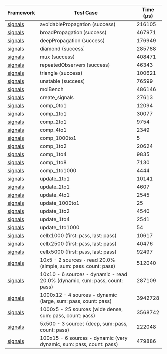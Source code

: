 | Framework | Test Case | Time (μs) |
| --- | --- | --- |
| [signals](https://github.com/rodydavis/signals.dart) | avoidablePropagation (success) | 216105 |
| [signals](https://github.com/rodydavis/signals.dart) | broadPropagation (success) | 467971 |
| [signals](https://github.com/rodydavis/signals.dart) | deepPropagation (success) | 176949 |
| [signals](https://github.com/rodydavis/signals.dart) | diamond (success) | 285788 |
| [signals](https://github.com/rodydavis/signals.dart) | mux (success) | 408471 |
| [signals](https://github.com/rodydavis/signals.dart) | repeatedObservers (success) | 46343 |
| [signals](https://github.com/rodydavis/signals.dart) | triangle (success) | 100621 |
| [signals](https://github.com/rodydavis/signals.dart) | unstable (success) | 76599 |
| [signals](https://github.com/rodydavis/signals.dart) | molBench | 486146 |
| [signals](https://github.com/rodydavis/signals.dart) | create_signals | 27613 |
| [signals](https://github.com/rodydavis/signals.dart) | comp_0to1 | 12094 |
| [signals](https://github.com/rodydavis/signals.dart) | comp_1to1 | 30077 |
| [signals](https://github.com/rodydavis/signals.dart) | comp_2to1 | 9754 |
| [signals](https://github.com/rodydavis/signals.dart) | comp_4to1 | 2349 |
| [signals](https://github.com/rodydavis/signals.dart) | comp_1000to1 | 5 |
| [signals](https://github.com/rodydavis/signals.dart) | comp_1to2 | 20624 |
| [signals](https://github.com/rodydavis/signals.dart) | comp_1to4 | 9835 |
| [signals](https://github.com/rodydavis/signals.dart) | comp_1to8 | 7130 |
| [signals](https://github.com/rodydavis/signals.dart) | comp_1to1000 | 4444 |
| [signals](https://github.com/rodydavis/signals.dart) | update_1to1 | 10141 |
| [signals](https://github.com/rodydavis/signals.dart) | update_2to1 | 4607 |
| [signals](https://github.com/rodydavis/signals.dart) | update_4to1 | 2545 |
| [signals](https://github.com/rodydavis/signals.dart) | update_1000to1 | 25 |
| [signals](https://github.com/rodydavis/signals.dart) | update_1to2 | 4540 |
| [signals](https://github.com/rodydavis/signals.dart) | update_1to4 | 2541 |
| [signals](https://github.com/rodydavis/signals.dart) | update_1to1000 | 54 |
| [signals](https://github.com/rodydavis/signals.dart) | cellx1000 (first: pass, last: pass) | 10617 |
| [signals](https://github.com/rodydavis/signals.dart) | cellx2500 (first: pass, last: pass) | 40476 |
| [signals](https://github.com/rodydavis/signals.dart) | cellx5000 (first: pass, last: pass) | 92497 |
| [signals](https://github.com/rodydavis/signals.dart) | 10x5 - 2 sources - read 20.0% (simple, sum: pass, count: pass) | 512040 |
| [signals](https://github.com/rodydavis/signals.dart) | 10x10 - 6 sources - dynamic - read 20.0% (dynamic, sum: pass, count: pass) | 287109 |
| [signals](https://github.com/rodydavis/signals.dart) | 1000x12 - 4 sources - dynamic (large, sum: pass, count: pass) | 3942728 |
| [signals](https://github.com/rodydavis/signals.dart) | 1000x5 - 25 sources (wide dense, sum: pass, count: pass) | 3568742 |
| [signals](https://github.com/rodydavis/signals.dart) | 5x500 - 3 sources (deep, sum: pass, count: pass) | 222048 |
| [signals](https://github.com/rodydavis/signals.dart) | 100x15 - 6 sources - dynamic (very dynamic, sum: pass, count: pass) | 479886 |
